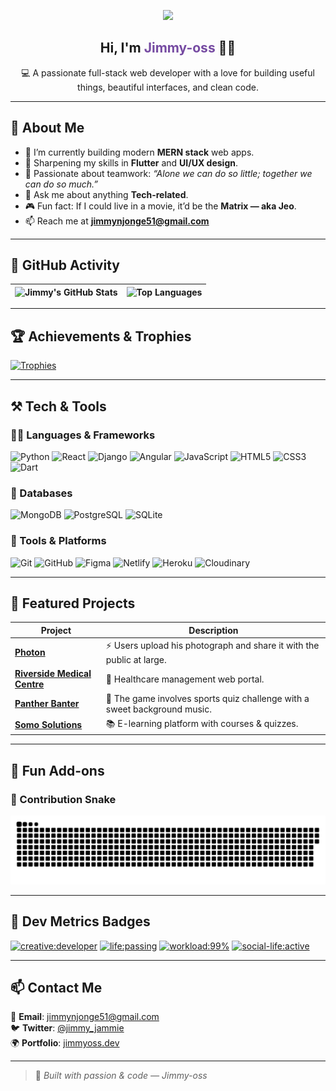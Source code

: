 <p align="center">
  <img src="https://media.giphy.com/media/M9gbBd9nbDrOTu1Mqx/giphy.gif" width="120" />
</p>

<h2 align="center">Hi, I'm <span style="color:#764ba2">Jimmy-oss</span> 👋✨</h2>
<p align="center">💻 A passionate full-stack web developer with a love for building useful things, beautiful interfaces, and clean code.</p>

---

## 🧠 About Me

- 🔭 I’m currently building modern **MERN stack** web apps.
- 🌱 Sharpening my skills in **Flutter** and **UI/UX design**.
- 🤝 Passionate about teamwork: _“Alone we can do so little; together we can do so much.”_
- 💬 Ask me about anything **Tech-related**.
- 🎮 Fun fact: If I could live in a movie, it’d be the **Matrix — aka Jeo**.
- 📫 Reach me at **jimmynjonge51@gmail.com**

---

## 🚀 GitHub Activity

| ![Jimmy's GitHub Stats](https://github-readme-stats.vercel.app/api?username=jimmy-oss&show_icons=true&theme=tokyonight) | ![Top Languages](https://github-readme-stats.vercel.app/api/top-langs/?username=jimmy-oss&layout=compact&theme=tokyonight) |
|---|---|

---

## 🏆 Achievements & Trophies

[![Trophies](https://github-profile-trophy.vercel.app/?username=jimmy-oss&theme=tokyonight&row=1&margin-w=15)](https://github.com/ryo-ma/github-profile-trophy)

---

## ⚒️ Tech & Tools

### 👨‍💻 Languages & Frameworks
![Python](https://img.shields.io/badge/Code-Python-informational?style=flat&logo=Python&color=3776AB)
![React](https://img.shields.io/badge/Code-React-informational?style=flat&logo=React&color=61DAFB)
![Django](https://img.shields.io/badge/Code-Django-informational?style=flat&logo=Django&color=092E20)
![Angular](https://img.shields.io/badge/Code-Angular-informational?style=flat&logo=Angular&color=DD0031)
![JavaScript](https://img.shields.io/badge/Code-JavaScript-informational?style=flat&logo=JavaScript&color=F7DF1E)
![HTML5](https://img.shields.io/badge/Code-HTML5-informational?style=flat&logo=HTML5&color=E34F26)
![CSS3](https://img.shields.io/badge/Code-CSS3-informational?style=flat&logo=CSS3&color=1572B6)
![Dart](https://img.shields.io/badge/Code-Dart-informational?style=flat&logo=Dart&color=0175C2)

### 🧩 Databases
![MongoDB](https://img.shields.io/badge/DB-MongoDB-informational?style=flat&logo=MongoDB&color=47A248)
![PostgreSQL](https://img.shields.io/badge/DB-PostgreSQL-informational?style=flat&logo=PostgreSQL&color=336791)
![SQLite](https://img.shields.io/badge/DB-SQLite-informational?style=flat&logo=SQLite&color=003B57)

### 🧰 Tools & Platforms
![Git](https://img.shields.io/badge/Tool-Git-informational?style=flat&logo=Git&color=F05032)
![GitHub](https://img.shields.io/badge/Tool-GitHub-informational?style=flat&logo=GitHub&color=181717)
![Figma](https://img.shields.io/badge/Tool-Figma-informational?style=flat&logo=Figma&color=F24E1E)
![Netlify](https://img.shields.io/badge/Tool-Netlify-informational?style=flat&logo=Netlify&color=00C7B7)
![Heroku](https://img.shields.io/badge/Tool-Heroku-informational?style=flat&logo=Heroku&color=430098)
![Cloudinary](https://img.shields.io/badge/Tool-Cloudinary-informational?style=flat&logo=Cloudinary&color=3448C5)

---

## 🤝 Featured Projects

| Project | Description |
|--------|-------------|
| [**Photon**](https://github.com/jimmy-oss/photon) | ⚡️ Users upload his photograph and share it with the public at large. |
| [**Riverside Medical Centre**](https://github.com/jimmy-oss/riverside-medical-center) | 🏥 Healthcare management web portal. |
| [**Panther Banter**](https://github.com/jimmy-oss/panther-banter) | 🐾 The game involves sports quiz challenge with a sweet background music. |
| [**Somo Solutions**](https://github.com/jimmy-oss/somo) | 📚 E-learning platform with courses & quizzes. |

---

## 📸 Fun Add-ons

### 🐍 Contribution Snake  
<p align="center">
 <img width="1000" src="github-snake.svg" alt="snake"/>
</p>

---

## 🧩 Dev Metrics Badges

[![creative:developer](https://img.shields.io/badge/creative-developer-%238D5524)]()
[![life:passing](https://img.shields.io/badge/life%20-passing-%2335B142)]()
[![workload:99%](https://img.shields.io/badge/work--load-99%25-%23CF692A)]()
[![social-life:active](https://img.shields.io/badge/social--life-active-aqua)]()

---

## 📫 Contact Me

📧 **Email**: jimmynjonge51@gmail.com  
🐦 **Twitter**: [@jimmy_jammie](https://twitter.com/jimmy_jammie)  
🌍 **Portfolio**: [jimmyoss.dev](https://james-wanyutu.netlify.app/)

---

> 🚀 _Built with passion & code — Jimmy-oss_



 

 

